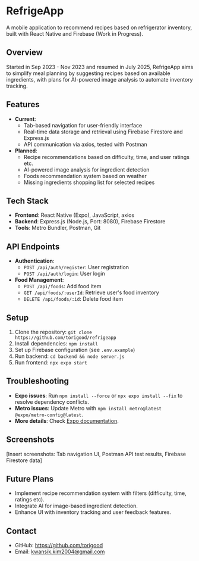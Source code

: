 # RefrigeApp
A mobile application to recommend recipes based on refrigerator inventory, built with React Native and Firebase (Work in Progress).

## Overview
Started in Sep 2023 - Nov 2023 and resumed in July 2025, RefrigeApp aims to simplify meal planning by suggesting recipes based on available ingredients, with plans for AI-powered image analysis to automate inventory tracking.

## Features
- **Current**:
  - Tab-based navigation for user-friendly interface
  - Real-time data storage and retrieval using Firebase Firestore and Express.js
  - API communication via axios, tested with Postman
- **Planned**:
  - Recipe recommendations based on difficulty, time, and user ratings etc.
  - AI-powered image analysis for ingredient detection
  - Foods recommendation system based on weather
  - Missing ingredients shopping list for selected recipes

## Tech Stack
- **Frontend**: React Native (Expo), JavaScript, axios
- **Backend**: Express.js (Node.js, Port: 8080), Firebase Firestore
- **Tools**: Metro Bundler, Postman, Git

## API Endpoints
- **Authentication**:
  - `POST /api/auth/register`: User registration
  - `POST /api/auth/login`: User login
- **Food Management**:
  - `POST /api/foods`: Add food item
  - `GET /api/foods/:userId`: Retrieve user's food inventory
  - `DELETE /api/foods/:id`: Delete food item

## Setup
1. Clone the repository: `git clone https://github.com/torigood/refrigeapp`
2. Install dependencies: `npm install`
3. Set up Firebase configuration (see `.env.example`)
4. Run backend: `cd backend && node server.js`
5. Run frontend: `npx expo start`

## Troubleshooting
- **Expo issues**: Run `npm install --force` or `npx expo install --fix` to resolve dependency conflicts.
- **Metro issues**: Update Metro with `npm install metro@latest @expo/metro-config@latest`.
- **More details**: Check [Expo documentation](https://docs.expo.dev).

## Screenshots
[Insert screenshots: Tab navigation UI, Postman API test results, Firebase Firestore data]

## Future Plans
- Implement recipe recommendation system with filters (difficulty, time, ratings etc).
- Integrate AI for image-based ingredient detection.
- Enhance UI with inventory tracking and user feedback features.

## Contact
- GitHub: https://github.com/torigood
- Email: kwansik.kim2004@gmail.com
